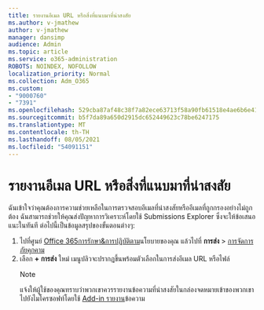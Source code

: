 ```yaml
---
title: รายงานอีเมล URL หรือสิ่งที่แนบมาที่น่าสงสัย
ms.author: v-jmathew
author: v-jmathew
manager: dansimp
audience: Admin
ms.topic: article
ms.service: o365-administration
ROBOTS: NOINDEX, NOFOLLOW
localization_priority: Normal
ms.collection: Adm_O365
ms.custom:
- "9000760"
- "7391"
ms.openlocfilehash: 529cba87af48c38f7a82ece63713f58a90fb61518e4ae6b6e41f0b4905dcd5ae
ms.sourcegitcommit: b5f7da89a650d2915dc652449623c78be6247175
ms.translationtype: MT
ms.contentlocale: th-TH
ms.lasthandoff: 08/05/2021
ms.locfileid: "54091151"
---
```

# <a name="report-suspicious-emails-urls-or-attachments"></a>รายงานอีเมล URL หรือสิ่งที่แนบมาที่น่าสงสัย

ฉันเข้าใจว่าคุณต้องการความช่วยเหลือในการตรวจสอบอีเมลที่น่าสงสัยหรืออีเมลที่ถูกกรองอย่างไม่ถูกต้อง ฉันสามารถช่วยให้คุณส่งปัญหาการวิเคราะห์โดยใช้ Submissions Explorer ซึ่งจะให้ข้อเสนอแนะในทันที ต่อไปนี้เป็นข้อมูลสรุปของขั้นตอนต่างๆ:

1. ไปที่ศูนย์ [Office 365การรักษา&การปฏิบัติตาม](https://go.microsoft.com/fwlink/p/?linkid=2077143)นโยบายของคุณ แล้วไปที่ **การส่ง**  >  [การจัดการภัยคุกคาม](https://go.microsoft.com/fwlink/?linkid=2101521)
2. เลือก **+ การส่ง** ใหม่ เมนูปลิวจะปรากฏขึ้นพร้อมตัวเลือกในการส่งอีเมล URL หรือไฟล์
    > [!NOTE]
    > แจ้งให้ผู้ใช้ของคุณทราบว่าพวกเขาควรรายงานข้อความที่น่าสงสัยในกล่องจดหมายเข้าของพวกเขาไปยังไมโครซอฟท์โดยใช้ [Add-in รายงาน](https://go.microsoft.com/fwlink/?linkid=2092385)ข้อความ
